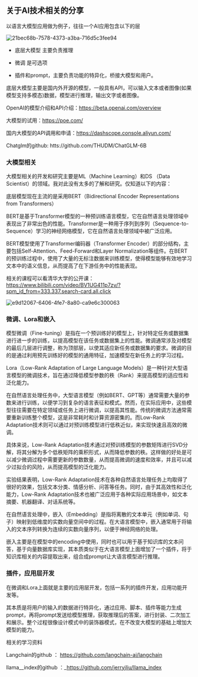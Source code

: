 ## 关于AI技术相关的分享

以语言大模型应用做为例子，往往一个AI应用包含以下的层

![21bec68b-7578-4373-a3ba-716d5c3fee94](file:///C:/Users/Administrator/Pictures/Typedown/21bec68b-7578-4373-a3ba-716d5c3fee94.png)



+ 底层大模型 主要负责推理

+ 微调 是可选项

+ 插件和prompt，主要负责功能的特异化，桥接大模型和用户。
  
  

底层大模型主要是国内外开源的模型，一般具有API，可以输入文本或者图像(如果模型支持多模态)数据，模型进行推理，输出文字或者图像。

OpenAI的模型介绍和API介绍：https://beta.openai.com/overview

大模型的试用：https://poe.com/

国内大模型的API调用和申请：https://dashscope.console.aliyun.com/

Chatglm的github: htts://github.com/THUDM/ChatGLM-6B



### 大模型相关

大模型相关的开发和研究主要是ML（Machine Learning）和DS （Data Scientist）的领域。我对此没有太多的了解和研究。仅知道以下的内容：

底层模型现在主流的是采用BERT（Bidirectional Encoder Representations from Transformers）

BERT是基于Transformer模型的一种预训练语言模型，它在自然语言处理领域中表现出了非常出色的性能。Transformer是一种用于序列到序列（Sequence-to-Sequence）学习的神经网络模型，它在自然语言处理领域中被广泛应用。

BERT模型使用了Transformer编码器（Transformer Encoder）的部分结构，主要包括Self-Attention、Feed-Forward和Layer Normalization等组件。在BERT的预训练过程中，使用了大量的无标注数据来训练模型，使得模型能够有效地学习文本中的语义信息，从而提高了在下游任务中的性能表现。

相关的课程可以看清华大学的公开课：https://www.bilibili.com/video/BV1UG411p7zv/?spm_id_from=333.337.search-card.all.click

![e9d12067-6406-4fe7-8a80-ca9e6c300063](file:///C:/Users/Administrator/Pictures/Typedown/e9d12067-6406-4fe7-8a80-ca9e6c300063.png)



### 微调、Lora和嵌入

模型微调（Fine-tuning）是指在一个预训练好的模型上，针对特定任务或数据集进行进一步的训练，以提高模型在该任务或数据集上的性能。微调通常涉及对模型的最后几层进行调整，称为顶部层，以使其适应新任务或数据集的要求。微调的目的是通过利用预先训练好的模型的通用特征，加速模型在新任务上的学习过程。

Lora（Low-Rank Adaptation of Large Language Models）是一种针对大型语言模型的微调技术，旨在通过降低模型参数的秩（Rank）来提高模型的适应性和泛化能力。

在自然语言处理任务中，大型语言模型（例如BERT、GPT等）通常需要大量的参数来进行训练，以便学习到复杂的语言表征和模式。然而，在实际应用中，这些模型往往需要在特定领域或任务上进行微调，以提高其性能。传统的微调方法通常需要重新训练整个模型，这是非常耗时和计算资源密集的。而Low-Rank Adaptation技术则可以通过对预训练模型进行低秩近似，来实现快速且高效的微调。

具体来说，Low-Rank Adaptation技术通过对预训练模型的参数矩阵进行SVD分解，将其分解为多个低秩矩阵的乘积形式，从而降低参数的秩。这样做的好处是可以减少微调过程中需要更新的参数数量，从而提高微调的速度和效率，并且可以减少过拟合的风险，从而提高模型的泛化能力。

实验结果表明，Low-Rank Adaptation技术在各种自然语言处理任务上均取得了很好的效果，包括文本分类、情感分析、问答等任务。同时，由于其高效性和泛化能力，Low-Rank Adaptation技术也被广泛应用于各种实际应用场景中，如文本摘要、机器翻译、对话系统等。

在自然语言处理中，嵌入（Embedding）是指将离散的文本单元（例如单词、句子）映射到低维度的实数向量空间中的过程。在大语言模型中，嵌入通常用于将输入的文本序列转换为连续的实数向量序列，以便于神经网络的处理。

嵌入主要是在模型中的encoding中使用，同时也可以用于基于知识库的文本问答，基于向量数据库实现，其本质类似于在大语言模型上面增加了一个插件，将于知识库相关的内容提取出来，组合成prompt让大语言模型进行推理。



### 插件，应用层开发

在微调和Lora上面就是主要的应用层开发，包括一系列的插件开发，应用功能开发等。

其本质是将用户的输入的数据进行特异化，通过应用、脚本、插件等能力生成prompt，再将prompt发送给模型推理，获取推理后的答案，进行封装、二次加工和展示。整个过程很像设计模式中的装饰器模式，在不改变大模型的基础上增加大模型的能力。

相关的学习资料

Langchain的github ： https://github.com/langchain-ai/langchain

llama__index的github ：_https://github.com/jerryjliu/llama_index






